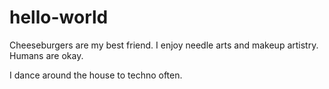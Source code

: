 # hello-world

Cheeseburgers are my best friend. I enjoy needle arts and makeup artistry. Humans are okay.

I dance around the house to techno often.
